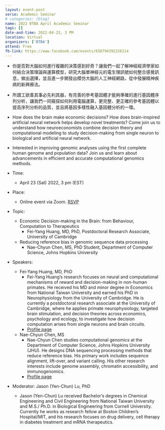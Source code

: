 ```yaml
---
layout: event-post
serie: Academic Seminar
# categories: [blog]
name: 2022 BTBA April Academic Seminar
tags: []
date-and-time: 2022-04-23, 3 PM 
location: Virtual
organizers: ['BTBA']
attend: Free
fb-link: https://www.facebook.com/events/658794392226114
---
```


- 你是否對大腦如何進行複雜的決策感到好奇？讓我們一起了解神經經濟學家如何結合決策理論與運算模型，研究大腦單神經元的電生理訊號如何整合感覺訊息，做出選擇，並且進一步開發出模仿大腦的人工神經網路，從中發展精神疾病的新興療法。
- 所謂工欲善其事必先利其器，有完善的參考基因體才能夠準確的進行基因體序列分析，讓我們一同窺探如何利用電腦運算，更完整、更正確的參考基因體以提高序列分析的品質，並且將基因多樣性融入基因體分析的一環。
- How does the brain make economic decisions? How does brain-inspired artificial neural network helps develop novel treatments? Come join us to understand how neuroeconomists combine decision theory and computational modeling to study decision-making from single neuron to biological and artificial neural network.
- Interested in improving genomic analyses using the first complete human genome and population data? Join us and learn about advancements in efficient and accurate computational genomics methods.


- Time:
    - April 23 (Sat) 2022, 3 pm (EST)
- Place:
    - Online event via Zoom. [RSVP](https://l.facebook.com/l.php?u=https%3A%2F%2Fharvard.zoom.us%2Fmeeting%2Fregister%2FtJYrdequrDouH9QOs3GDKoK_20UVW4qmNK-w%3Ffbclid%3DIwAR33vCuQfSf96Mqiwiy6KnibmFsNJJxjkKAKPKu-ttJaX1rnAoh1kc3qs_g&h=AT0EJZpVOYBU4Mhco9LUTP_NkazGG9PP5cA7Td3tCy4AkCrS16k6x8HWfdOBriHkwF8hAWJCdcFKONQKFV8MiymtpmSOMJC22HJhENhncDNz3oH-0PKoVahz-Nh0CoAzCflTG7YJYw&__tn__=q&c[0]=AT0GLgCeaR7uL3AWhS7lSbH3pgfea9T-mf2g1UocxOwlNp_rp9oJmtuNwuOha4l2tUL4IvggnlDDuy_qB2kAy0Nf897TUYvQHGpcmPlYNLbQH79WQVEmkytoET2Ue6iL_v_t-ITRlv0UjJtZBHyDJtYg)
- Topic:
    - Economic Decision-making in the Brain: from Behaviour, Computation to Therapeutics
        - Fei-Yang Huang, MD, PhD, Postdoctoral Research Associate, University of Cambridge
    - Reducing reference bias in genomic sequence data processing
        - Nae-Chyun Chen, MS, PhD Student, Department of Computer Science, Johns Hopkins University

- Speakers:
    - Fei-Yang Huang, MD, PhD
        - Fei-Yang Huang’s research focuses on neural and computational mechanisms of reward and decision-making in non-human primates. He received his MD and minor degree in Economics from National Taiwan University and earned his PhD in Neurophysiology from the University of Cambridge. He is currently a postdoctoral research associate at the University of Cambridge, where he applies primate neurophysiology, targeted brain stimulation, and decision theories across economics, psychology and ecology, to investigate how decision computation arises from single neurons and brain circuits.
        - [Profile page](https://l.facebook.com/l.php?u=http%3A%2F%2Fwww.linkedin.com%2Fin%2Fdrfeiyang%3Ffbclid%3DIwAR1LRMMjzv9ZRrU2vN1AqtE6GGKtuDCJHzqUDRpNGzD4Z8-ta5pZcLon9bY&h=AT2k8PyBIR-r67aPzj6tkomdrsznfU2QMnMHRlFkl38fi-2noDaEmM5PBZYhUL5i7gAlHEEFYTeFcAOO9DibjBqmF0X9hlGnlypOaFFSOu3S_vqgHhRtjm7hhYRHtC-klRDbCVNQzQ&__tn__=q&c[0]=AT0GLgCeaR7uL3AWhS7lSbH3pgfea9T-mf2g1UocxOwlNp_rp9oJmtuNwuOha4l2tUL4IvggnlDDuy_qB2kAy0Nf897TUYvQHGpcmPlYNLbQH79WQVEmkytoET2Ue6iL_v_t-ITRlv0UjJtZBHyDJtYg)
    - Nae-Chyun Chen, MS
        - Nae-Chyun Chen studies computational genomics at the Department of Computer Science, Johns Hopkins University (JHU). He designs DNA sequencing processing methods that reduce reference bias. His primary work includes sequence alignment, lift-over, and variant calling. His other research interests include genome assembly, chromatin accessibility, and immunogenomics.
        - [Profile page](https://l.facebook.com/l.php?u=http%3A%2F%2Fwww.linkedin.com%2Fin%2Fncchen%3Ffbclid%3DIwAR2j9P3n_Gm5rVtK8PwiAg1hcwjrcAAQGirJFfKIR43V-wFGOhDojFT2goI&h=AT3xaxJ0ScXrzXlVZ75zfrvWlu8A-DZJoRg2JMkgo93NgoJDY8eM8YdoK5VUrcdLxNn1X3eyxWGzjkPDgsRhp4Q8Hq0ZyKbNxE3DYqW2dCmTf_y43wRyE-3zk4qyJ0_WpPi_mx9yCA&__tn__=q&c[0]=AT0GLgCeaR7uL3AWhS7lSbH3pgfea9T-mf2g1UocxOwlNp_rp9oJmtuNwuOha4l2tUL4IvggnlDDuy_qB2kAy0Nf897TUYvQHGpcmPlYNLbQH79WQVEmkytoET2Ue6iL_v_t-ITRlv0UjJtZBHyDJtYg)
- Moderator: Jason (Yen-Chun) Lu, PhD
    - Jason (Yen-Chun) Lu received Bachelor’s degrees in Chemical Engineering and Civil Engineering from National Taiwan University and M.S./ Ph.D. in Biological Engineering from Cornell University. Currently he works as research fellow at Boston Children’s Hospital/MIT, and his research focuses on drug delivery, cell therapy in diabetes treatment and mRNA therapeutics.
